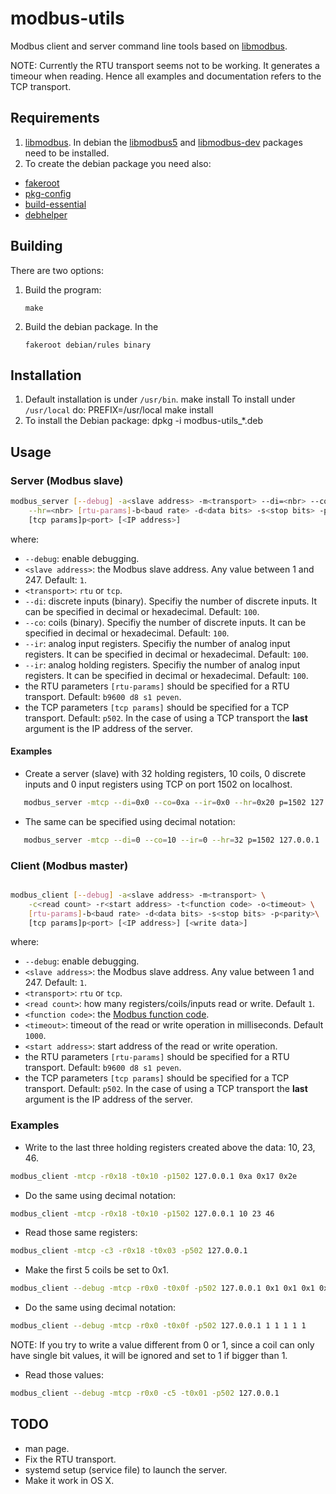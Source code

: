 # modbus-utils

Modbus client and server command line tools based on [libmodbus](http://libmodbus.org/).

NOTE: Currently the RTU transport seems not to be working. It
generates a timeour when reading. Hence all
examples and documentation refers to the TCP transport. 

## Requirements

 1. [libmodbus](http://libmodbus.org/). In debian the
    [libmodbus5](https://packages.debian.org/buster/libmodbus5) 
    and
    [libmodbus-dev](https://packages.debian.org/buster/libmodbus-dev)
    packages need to be installed.
 2. To create the debian package you need also:
   + [fakeroot](https://packages.debian.org/buster/fakeroot)
   + [pkg-config](https://packages.debian.org/buster/pkg-config)
   + [build-essential](https://packages.debian.org/buster/build-essential)
   + [debhelper](https://packages.debian.org/buster/debhelper)
    
## Building

There are two options:

 1. Build the program: 

        make 

 2. Build the debian package. In the 

        fakeroot debian/rules binary
 
## Installation

 1. Default installation is under `/usr/bin`.
        make install
    To install under `/usr/local` do:
        PREFIX=/usr/local make install
 2. To install the Debian package:
        dpkg -i modbus-utils_*.deb
 
## Usage

### Server (Modbus slave)


```bash
modbus_server [--debug] -a<slave address> -m<transport> --di=<nbr> --co=<nbr> --ir=<nbr>\
    --hr=<nbr> [rtu-params]-b<baud rate> -d<data bits> -s<stop bits> -p<parity>\
    [tcp params]p<port> [<IP address>]
```
where: 
 + `--debug`: enable debugging.
 + `<slave address>`: the Modbus slave address. Any value between 1
   and 247. Default: `1`.
 + `<transport>`: `rtu` or `tcp`.
 + `--di`: discrete inputs (binary). Specifiy the number of discrete
   inputs. It can be specified in decimal or hexadecimal. Default: `100`.
 + `--co`: coils (binary). Specifiy the number of discrete
   inputs. It can be specified in decimal or hexadecimal. Default: `100`.
 + `--ir`: analog input registers. Specifiy the number of analog input
   registers. It can be specified in decimal or hexadecimal. Default:
   `100`.
 + `--ir`: analog holding registers. Specifiy the number of analog input
   registers. It can be specified in decimal or hexadecimal. Default:
   `100`.
 + the RTU parameters `[rtu-params]` should be specified for a RTU
   transport. Default: `b9600 d8 s1 peven`.
 + the TCP parameters `[tcp params]` should be specified for a TCP
   transport. Default: `p502`. In the case of using a TCP transport
   the **last** argument is the IP address of the server. 
   
#### Examples

+ Create a server (slave) with 32 holding registers, 10 coils, 0
  discrete inputs and 0 input registers using TCP on port 1502 on localhost.

```bash
   modbus_server -mtcp --di=0x0 --co=0xa --ir=0x0 --hr=0x20 p=1502 127.0.0.1
``` 

+ The same can be specified using decimal notation:

```bash
   modbus_server -mtcp --di=0 --co=10 --ir=0 --hr=32 p=1502 127.0.0.1
``` 
 
### Client (Modbus master)

```bash

modbus_client [--debug] -a<slave address> -m<transport> \
    -c<read count> -r<start address> -t<function code> -o<timeout> \
    [rtu-params]-b<baud rate> -d<data bits> -s<stop bits> -p<parity>\
    [tcp params]p<port> [<IP address>] [<write data>]
```
where: 
 + `--debug`: enable debugging.
 + `<slave address>`: the Modbus slave address. Any value between 1
   and 247. Default: `1`.
 + `<transport>`: `rtu` or `tcp`.
 + `<read count>`: how many registers/coils/inputs read or
   write. Default `1`.
 + `<function code>`: the 
 [Modbus function code](https://www.csimn.com/CSI_pages/Modbus101.html).
 + `<timeout>`: timeout of the read or write operation in
   milliseconds. Default `1000`.   
 + `<start address>`: start address of the read or write
   operation.
 + the RTU parameters `[rtu-params]` should be specified for a RTU
   transport. Default: `b9600 d8 s1 peven`.
 + the TCP parameters `[tcp params]` should be specified for a TCP
   transport. Default: `p502`. In the case of using a TCP transport
   the **last** argument is the IP address of the server.

### Examples

+ Write to the last three holding registers created above the data: 10, 23, 46.

```bash
modbus_client -mtcp -r0x18 -t0x10 -p1502 127.0.0.1 0xa 0x17 0x2e
```

+ Do the same using decimal notation:

```bash
modbus_client -mtcp -r0x18 -t0x10 -p1502 127.0.0.1 10 23 46
```

+ Read those same registers:

```bash
modbus_client -mtcp -c3 -r0x18 -t0x03 -p502 127.0.0.1
```

+ Make the first 5 coils be set to 0x1.

```bash
modbus_client --debug -mtcp -r0x0 -t0x0f -p502 127.0.0.1 0x1 0x1 0x1 0x1 0x1
```

+ Do the same using decimal notation:

```bash
modbus_client --debug -mtcp -r0x0 -t0x0f -p502 127.0.0.1 1 1 1 1 1
```

NOTE: If you try to write a value different from 0 or 1, since a
coil can only have single bit values, it will be ignored and set to 1
if bigger than 1.

+ Read those values:

```bash
modbus_client --debug -mtcp -r0x0 -c5 -t0x01 -p502 127.0.0.1 
```
 
## TODO

 + man page.
 + Fix the RTU transport.
 + systemd setup (service file) to launch the server.
 + Make it work in OS X.
